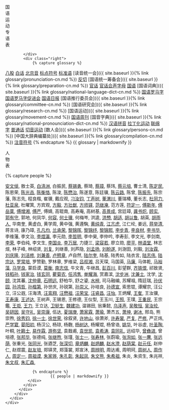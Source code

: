 <div class="bottom">
      <div class="row">
        <div class="col-lg-6 col-md-12 col-12">
          <div class="bottom-box">
            <div class="left">
              <p>国<br>语<br>运<br>动<br>专<br>语<br>表</p>
              
            </div>
            <div class="right">
				{% capture glossary %}
[八股](https://zh.wikipedia.org/wiki/八股文)
[白话](https://zh.wikipedia.org/wiki/白話)
[北京音](https://zh.wikipedia.org/wiki/北京话#音系)
[标点符号](https://zh.wikipedia.org/wiki/标点符号)
[标准语](https://zh.wikipedia.org/wiki/标准方言)
[读音统一会]({{ site.baseurl }}{% link glossary/pronunciation-cn.md %})
[反切](https://zh.wikipedia.org/wiki/反切)
[国语统一筹备会]({{ site.baseurl }}{% link glossary/preparation-cn.md %})
[官话](https://zh.wikipedia.org/wiki/官话)
[官话合声字母](https://zh.wikipedia.org/wiki/官话合声字母)
[国语](https://zh.wikipedia.org/wiki/中華民國國語)
[国语词典]({{ site.baseurl }}{% link glossary/national-language-dict-cn.md %})
[国语罗马字](https://baike.baidu.com/item/%E5%9B%BD%E8%AF%AD%E7%BD%97%E9%A9%AC%E5%AD%97/6060641)
[国语罗马字促进会]()
[国语日报](https://zh.wikipedia.org/wiki/國語日報)
[国语推行委员会]({{ site.baseurl }}{% link glossary/committee-cn.md %})
[国语研究会]({{ site.baseurl }}{% link glossary/research-cn.md %})
[国语运动]({{ site.baseurl }}{% link glossary/movement-cn.md %})
[国语周刊](https://baike.baidu.com/item/国语周刊/14586253)
[国音字典]({{ site.baseurl }}{% link glossary/national-pronounciation-dict-cn.md %})
[汉语拼音](https://zh.wikipedia.org/wiki/汉语拼音)
[拉丁化运动](https://zh.wikipedia.org/wiki/汉字拉丁化运动)
[联绵字](https://zh.wikipedia.org/wiki/聯綿詞)
[普通话](https://zh.wikipedia.org/wiki/普通话)
[切音运动](https://zh.wikipedia.org/wiki/切音字運動)
[数人会]({{ site.baseurl }}{% link glossary/persons-cn.md %})
[中国大辞典编纂处]({{ site.baseurl }}{% link glossary/compilation-cn.md %})
[注音符号](https://baike.baidu.com/item/%E6%B1%89%E8%AF%AD%E6%B3%A8%E9%9F%B3%E7%AC%A6%E5%8F%B7/115195)
                {% endcapture %}
			   	{{ glossary | markdownify }}
            </div>
          </div>
        </div>
        <div class="col-lg-6 col-md-12 col-12">
          <div class="bottom-box">
            <div class="left">
              <p>人<br>物 <br>表
              </p>
            </div>
            <div class="right">
              <div class="right-scroll">
                {% capture people %}

[安文倬](https://clangreformers.github.io/people/anwenzhuo-cn.html),
敖士英,
[白涤洲](https://clangreformers.github.io/people/baidizhou-cn.html),
白振民,
[蔡锡勇](https://zh.wikipedia.org/wiki/蔡锡勇),
蔡琦,
[蔡璋](https://zh.wikipedia.org/wiki/蔡璋_(速记工作者)),
蔡玮,
[蔡元培](https://zh.wikipedia.org/wiki/蔡元培),
曹士清,
[陈定民](https://baike.baidu.com/item/陈定民?fromModule=lemma_search-box),
陈恩荣,
[陈光壵](https://zh.wikipedia.org/wiki/陈光尧),
[陈衡恪](https://zh.wikipedia.org/wiki/陈师曾),
陈浚,
[陈懋治](https://zh.wikipedia.org/wiki/陈懋治),
陈遂意,
陈廷骥,
[陈云路](https://baike.baidu.com/item/陈云路?fromModule=lemma_search-box),
陈曾,
[陈振先](https://zh.wikipedia.org/wiki/陳振先),
陈宗藩,
陈志先,
程良楷,
崔骥,
戴应观,
[刁汝钧](https://baike.baidu.com/item/刁汝钧?fromModule=lemma_search-box),
[丁声树](https://zh.wikipedia.org/wiki/丁聲樹),
[董渭川](https://zh.wikipedia.org/wiki/董渭川),
董瑞椿,
董长志,
[杜同力](https://clangreformers.github.io/people/dutongli-cn.html),
[杜亚泉](https://zh.wikipedia.org/wiki/杜亚泉),
杜曜箕,
方宾观,
[方毅](https://clangreformers.github.io/people/fangyi-cn.html),
[方壮猷](https://zh.wikipedia.org/wiki/方壮猷),
[方师铎](https://zh.wikipedia.org/wiki/方師鐸),
[范继淹](https://baike.baidu.com/item/范继淹?fromModule=lemma_search-box),
范方莲,
[符定一](https://zh.wikipedia.org/wiki/符定一),
[傅斯年](https://zh.wikipedia.org/wiki/傅斯年),
[傅岳棻](https://zh.wikipedia.org/wiki/傅嶽棻),
[傅增湘](https://zh.wikipedia.org/wiki/傅增湘),
[傅严](https://clangreformers.github.io/people/fuyan-cn.html),
傅婧,
高辊南,
高寿庵,
高树基,
[高景成](https://baike.baidu.com/item/高景成/9594712),
宫廷璋,
[龚书炽](https://clangreformers.github.io/people/gongshuzhi-cn.html),
[顾实](https://baike.baidu.com/item/顾实/673665),
[郭有守](https://zh.wikipedia.org/wiki/郭有守),
郭地,
何凤华,
[何容](https://zh.wikipedia.org/wiki/何容),
[何士骥](https://baike.baidu.com/item/何士骥/3225991),
何梅岑,
洪逵,
[洪槱](https://zh.wikipedia.org/wiki/洪炎秋),
[胡适](https://zh.wikipedia.org/wiki/胡適),
[胡以鲁](https://baike.baidu.com/item/胡以鲁/1077475),
胡英,
[胡雨人](https://baike.baidu.com/item/胡雨人/10025474),
华南奎,
黄虚白,
黄学周,
黄中强,
黄遵騊,
[黄纯青](https://zh.wikipedia.org/wiki/黃純青),
[江亢虎](https://zh.wikipedia.org/wiki/江亢虎),
江仁纶,
姜远,
[蒋举清](https://zh.wikipedia.org/wiki/蔣舉清),
蒋言诗,
康乃璋,
[孔凡均](https://clangreformers.github.io/people/kongfanjun-cn.html),
[兰承荣](https://baike.baidu.com/item/兰承荣/2632049),
[黎锦晖](https://zh.wikipedia.org/wiki/黎錦暉),
[黎锦纾](https://zh.wikipedia.org/wiki/黎錦紓),
[黎锦熙](https://zh.wikipedia.org/wiki/黎锦熙),
[李步青](https://zh.wikipedia.org/wiki/李步青),
[李良材](https://baike.baidu.com/item/李桐轩/10728490),
[李书华](https://zh.wikipedia.org/wiki/李书华),
李维藩,
李文治,
[李煜瀛](https://zh.wikipedia.org/wiki/李石曾),
李元勋,
[李哲明](https://zh.wikipedia.org/wiki/李哲明),
李中昊,
李仲吟,
李寿彭,
李文光,
李剑南,
[李荣](https://baike.baidu.com/item/李荣/132357),
李伯纯,
李文生,
[李国炎](https://baike.baidu.com/item/李国炎/62520710),
[李万居](https://zh.wikipedia.org/wiki/李萬居),
力捷三,
[梁容若](https://zh.wikipedia.org/wiki/梁容若),
廖立勋,
[廖平](https://zh.wikipedia.org/wiki/廖平),
[林语堂](https://zh.wikipedia.org/wiki/林语堂),
林志煊,
林子峰,
林绍贤,
[刘复](https://zh.wikipedia.org/wiki/刘半农),
刘继善,
刘芦隐,
[刘孟扬](https://baike.baidu.com/item/刘孟扬/3803824),
[刘盼遂](https://baike.baidu.com/item/刘盼遂/488674),
刘澍田,
刘毅,
[刘汝霖](https://baike.baidu.com/item/刘汝霖/3401335),
[刘庆隆](https://baike.baidu.com/item/刘庆隆/15797699),
[刘洁修](https://baike.baidu.com/item/刘洁修/5173715),
[刘兼善](https://baike.baidu.com/item/刘兼善/11068257),
[卢戆章](https://zh.wikipedia.org/wiki/卢戆章),
卢自然,
[陆尔奎](https://baike.baidu.com/item/陆尔奎/969934),
陆基,
陆秀如,
陆衣言,
[陆志伟](https://zh.wikipedia.org/wiki/陆志韦),
[陆宗达](https://zh.wikipedia.org/wiki/陆宗达),
[罗常培](https://zh.wikipedia.org/wiki/罗常培),
罗赞勤,
罗林章,
罗维梁,
[吕叔湘](https://zh.wikipedia.org/wiki/吕叔湘),
吕天琛,
马国英,
[马廉](https://zh.wikipedia.org/wiki/马廉),
马体乾,
[马裕藻](https://zh.wikipedia.org/wiki/馬幼漁),
[马学良](https://zh.wikipedia.org/wiki/馬學良),
蒙启谟,
[莫衡](https://baike.baidu.com/item/莫衡/5404038),
[南志信](https://zh.wikipedia.org/wiki/南志信),
牛文青,
牛继昌,
[彭百川](https://zh.wikipedia.org/wiki/彭百川),
彭望群,
[齐铁恨](https://zh.wikipedia.org/wiki/齊鐵恨),
祁致贤,
[钱稻孙](https://zh.wikipedia.org/wiki/錢稻孫),
[钱家治](https://zh.wikipedia.org/wiki/钱均夫),
[钱玄同](https://zh.wikipedia.org/wiki/钱玄同),
[瞿菊农](https://zh.wikipedia.org/wiki/瞿世英),
[任鸿隽](https://zh.wikipedia.org/wiki/任鸿隽),
[单耀海](https://baike.baidu.com/item/单耀海/12579148),
赏嘉滨,
[沈步洲](https://baike.baidu.com/item/沈步洲/24573664),
[沈兼士](https://zh.wikipedia.org/wiki/沈兼士),
沈学,
[沈颐](https://baike.baidu.com/item/沈颐/64081418),
沈其蕃,
[沈仲章](https://zh.wikipedia.org/wiki/沈仲章_(学者)),
[石明远](https://baike.baidu.com/item/石明远/584403),
舒柏华,
舒之鎏,
[水梓](https://zh.wikipedia.org/wiki/水梓),
司马融编,
苏耀祖,
隋廷瑞,
[孙伏园](https://zh.wikipedia.org/wiki/孙伏园),
[孙鸿哲](https://baike.baidu.com/item/孙鸿哲/5978238),
[孙楷第](https://zh.wikipedia.org/wiki/孙楷第),
孙世庆,
孙锐第,
[孙崇义](https://clangreformers.github.io/people/sunchongyi-cn.html),
孙培良,
[孙德宣](https://baike.baidu.com/item/孙德宣/1116324),
索思锟,
谭耀宗,
汪公立,
汪公遐,
汪海清,
[汪鸾翔](https://zh.wikipedia.org/wiki/汪鸾翔),
[汪懋祖](https://zh.wikipedia.org/wiki/汪懋祖),
[汪荣宝](https://zh.wikipedia.org/wiki/汪荣宝),
[汪睿昌](https://zh.wikipedia.org/wiki/特睦格圖),
[汪怡](https://clangreformers.github.io/people/wangyi-cn.html),
王炳耀,
[王隺](https://baike.baidu.com/item/王云轩/29241),
王汝骥,
[王寿康](https://clangreformers.github.io/people/wangshoukang-cn.html),
[王述达](https://clangreformers.github.io/people/wangshuda-cn.html),
王树声,
王锡恩,
王修德,
王仪型,
王玉川,
[王照](https://zh.wikipedia.org/wiki/王照_(光緒進士)),
王璞,
[王重民](https://zh.wikipedia.org/wiki/王重民),
王宗鑑,
[王炬](https://zh.wikipedia.org/wiki/王炬_(1911年)),
[王力](https://zh.wikipedia.org/wiki/王力_(语言学家)),
王立达,
[卫挺生](https://zh.wikipedia.org/wiki/衛挺生),
[魏建功](https://zh.wikipedia.org/wiki/魏建功),
温锡田,
翁秉懿,
[乌泽声](https://zh.wikipedia.org/wiki/烏澤聲),
[吴敬恒](https://zh.wikipedia.org/wiki/吳稚暉),
[吴汝纶](https://zh.wikipedia.org/wiki/吴汝纶),
[吴研因](https://zh.wikipedia.org/wiki/吴研因),
[吴守礼](https://zh.wikipedia.org/wiki/吳守禮),
[吴崇康](https://baike.baidu.com/item/吴崇康/57169396),
伍达,
[夏瑞庚](https://zh.wikipedia.org/wiki/夏瑞庚),
[萧家霖](https://clangreformers.github.io/people/xiaojialin-cn.html),
[萧瑜](https://zh.wikipedia.org/wiki/萧子升),
萧杰五,
[萧坤](https://baike.baidu.com/item/萧坤/6734064),
[谢冰](https://clangreformers.github.io/people/xierenbing-cn.html),
邢岛,
熊崇煦,
[徐秀钧](https://baike.baidu.com/item/徐秀钧/930610),
[徐一士](https://zh.wikipedia.org/wiki/徐一士),
[徐世荣](https://baike.baidu.com/item/徐世荣/1142033),
徐叙贤,
[许地山](https://zh.wikipedia.org/wiki/許地山),
徐萧斧,
[许寿裳](https://zh.wikipedia.org/wiki/许寿裳),
[严复](https://zh.wikipedia.org/wiki/嚴復),
[严修](https://zh.wikipedia.org/wiki/严修),
严正炜,
[严学宭](https://zh.wikipedia.org/wiki/严学宭),
[晏阳初](https://zh.wikipedia.org/wiki/晏陽初),
杨汉公,
杨琼,
杨麴,
[杨树达](https://zh.wikipedia.org/wiki/杨树达),
杨耀焜,
杨曾诰,
[姚华](https://zh.wikipedia.org/wiki/姚華),
叶谷虚,
[叶圣陶](https://zh.wikipedia.org/wiki/叶圣陶),
叶桐,
[叶籁士](https://zh.wikipedia.org/wiki/叶籁士),
[易作霖](https://zh.wikipedia.org/wiki/易作霖),
[游弥坚](https://zh.wikipedia.org/wiki/游彌堅),
袁戬甫,
[袁世凯](https://zh.wikipedia.org/wiki/袁世凯),
[袁希涛](https://zh.wikipedia.org/wiki/袁希濤),
[袁同礼](https://zh.wikipedia.org/wiki/袁同禮),
远绍华,
[曾彝进](https://zh.wikipedia.org/wiki/曾彝进),
曾培德,
[张邦华](https://baike.baidu.com/item/张邦华/6042000?fr=aladdin),
张德纯,
[张继煦](https://zh.wikipedia.org/wiki/张继煦),
张瑾,
[张士一](https://zh.wikipedia.org/wiki/张士一),
[张寿林](https://clangreformers.github.io/people/zhangshoulin-cn.html),
张蔚瑜,
[张洵如](https://clangreformers.github.io/people/zhangxunru-cn.html),
[张一麐](https://zh.wikipedia.org/wiki/張一麐),
[张远荫](https://clangreformers.github.io/people/zhangyuanyin-cn.html),
张重光,
[张同光](https://baike.baidu.com/item/张同光/63845113?fr=aladdin),
张逎芝,
[张深切](https://zh.wikipedia.org/wiki/張深切),
[章炳麟](https://zh.wikipedia.org/wiki/章太炎),
[赵炳麟](https://zh.wikipedia.org/wiki/趙炳麟),
[赵水澄](https://clangreformers.github.io/people/zhaoshuicheng-cn.html),
[赵荫棠](https://baike.baidu.com/item/赵荫棠/1987478),
[赵元任](https://zh.wikipedia.org/wiki/赵元任),
赵仲仁,
赵煜震,
[赵友培](https://zh.wikipedia.org/wiki/赵友培),
郑铎灵,
郑藻裳,
郑宣沐,
[周辨明](https://zh.wikipedia.org/wiki/周辨明),
周达甫,
周明珂,
[周树人](https://zh.wikipedia.org/wiki/鲁迅),
[周作人](https://zh.wikipedia.org/wiki/周作人),
[周定一](https://zh.wikipedia.org/wiki/周定一),
[周祖谟](https://zh.wikipedia.org/wiki/周祖谟),
[朱家骅](https://zh.wikipedia.org/wiki/朱家驊),
[朱孔彰](https://baike.baidu.com/item/朱孔彰/1712762),
[朱起凤](https://baike.baidu.com/item/朱起凤/1180727),
[朱文熊](https://zh.wikipedia.org/wiki/朱文熊),
[朱希祖](https://zh.wikipedia.org/wiki/朱希祖),
朱炎,
朱资生,
朱兆祥,
[朱文叔](https://baike.baidu.com/item/朱文叔/3722097),
[朱汇森](https://zh.wikipedia.org/wiki/朱匯森),


                {% endcapture %}
				        {{ people | markdownify }}
              </div>
            </div>
          </div>
        </div>
      </div>
    </div>